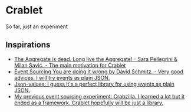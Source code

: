 # Crablet

So far, just an experiment

## Inspirations

* [The Aggregate is dead. Long live the Aggregate! - Sara Pellegrini & Milan Savić. - The main motivation for Crablet](https://www.youtube.com/watch?v=DhhxKoOpJe0)
* [Event Sourcing You are doing it wrong by David Schmitz. - Very good advices. I will try events as plain JSON.](https://www.youtube.com/watch?v=GzrZworHpIk)
* [Json-values: I guess it's a perfect library for using events as plain JSON.](https://github.com/imrafaelmerino/json-values)
* [My previous event sourcing experiment: Crabzilla. I learned a lot but it ended as a framework. Crablet hopefully will be just a library.](https://github.com/crabzilla/crabzilla)